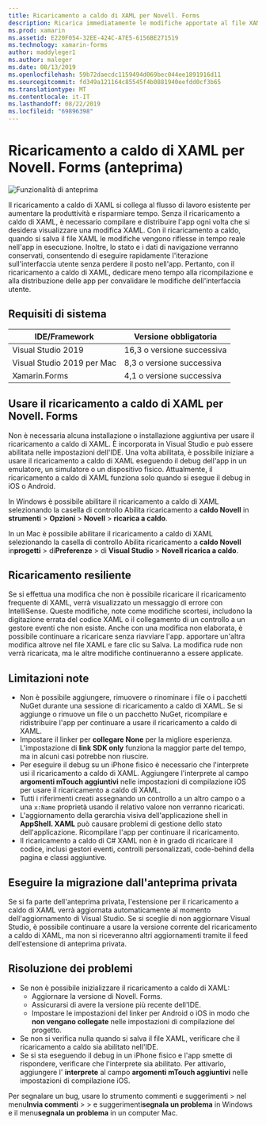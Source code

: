 ```yaml
---
title: Ricaricamento a caldo di XAML per Novell. Forms
description: Ricarica immediatamente le modifiche apportate al file XAML nell'applicazione in esecuzione, quindi non è necessario compilare il progetto Novell. Forms dopo ogni modifica del codice XAML.
ms.prod: xamarin
ms.assetid: E220F054-32EE-424C-A7E5-6156BE271519
ms.technology: xamarin-forms
author: maddyleger1
ms.author: maleger
ms.date: 08/13/2019
ms.openlocfilehash: 59b72daecdc1159494d069bec044ee1891916d11
ms.sourcegitcommit: fd349a121164c85545f4b0881940eefdd0cf3b65
ms.translationtype: MT
ms.contentlocale: it-IT
ms.lasthandoff: 08/22/2019
ms.locfileid: "69896398"
---
```

# <a name="xaml-hot-reload-for-xamarinforms-preview"></a>Ricaricamento a caldo di XAML per Novell. Forms (anteprima)

![Funzionalità di anteprima](~/media/shared/preview.png)

Il ricaricamento a caldo di XAML si collega al flusso di lavoro esistente per aumentare la produttività e risparmiare tempo. Senza il ricaricamento a caldo di XAML, è necessario compilare e distribuire l'app ogni volta che si desidera visualizzare una modifica XAML. Con il ricaricamento a caldo, quando si salva il file XAML le modifiche vengono riflesse in tempo reale nell'app in esecuzione. Inoltre, lo stato e i dati di navigazione verranno conservati, consentendo di eseguire rapidamente l'iterazione sull'interfaccia utente senza perdere il posto nell'app. Pertanto, con il ricaricamento a caldo di XAML, dedicare meno tempo alla ricompilazione e alla distribuzione delle app per convalidare le modifiche dell'interfaccia utente.

## <a name="system-requirements"></a>Requisiti di sistema

| IDE/Framework | Versione obbligatoria |
|------|------------------|
|Visual Studio 2019 | 16,3 o versione successiva
Visual Studio 2019 per Mac | 8,3 o versione successiva
Xamarin.Forms | 4,1 o versione successiva

## <a name="use-xaml-hot-reload-for-xamarinforms"></a>Usare il ricaricamento a caldo di XAML per Novell. Forms

Non è necessaria alcuna installazione o installazione aggiuntiva per usare il ricaricamento a caldo di XAML. È incorporata in Visual Studio e può essere abilitata nelle impostazioni dell'IDE. Una volta abilitata, è possibile iniziare a usare il ricaricamento a caldo di XAML eseguendo il debug dell'app in un emulatore, un simulatore o un dispositivo fisico. Attualmente, il ricaricamento a caldo di XAML funziona solo quando si esegue il debug in iOS o Android.

In Windows è possibile abilitare il ricaricamento a caldo di XAML selezionando la casella di controllo Abilita ricaricamento a **caldo Novell** in **strumenti** > **Opzioni** > **Novell** > **ricarica a caldo**.

In un Mac è possibile abilitare il ricaricamento a caldo di XAML selezionando la casella di controllo Abilita ricaricamento a **caldo Novell** in**progetti** > di**Preferenze** > di **Visual Studio** > **Novell ricarica a caldo**.

## <a name="resilient-reloading"></a>Ricaricamento resiliente

Se si effettua una modifica che non è possibile ricaricare il ricaricamento frequente di XAML, verrà visualizzato un messaggio di errore con IntelliSense. Queste modifiche, note come modifiche scortesi, includono la digitazione errata del codice XAML o il collegamento di un controllo a un gestore eventi che non esiste. Anche con una modifica non elaborata, è possibile continuare a ricaricare senza riavviare l'app. apportare un'altra modifica altrove nel file XAML e fare clic su Salva. La modifica rude non verrà ricaricata, ma le altre modifiche continueranno a essere applicate.

## <a name="known-limitations"></a>Limitazioni note

- Non è possibile aggiungere, rimuovere o rinominare i file o i pacchetti NuGet durante una sessione di ricaricamento a caldo di XAML. Se si aggiunge o rimuove un file o un pacchetto NuGet, ricompilare e ridistribuire l'app per continuare a usare il ricaricamento a caldo di XAML.
- Impostare il linker per **collegare None** per la migliore esperienza. L'impostazione di **link SDK only** funziona la maggior parte del tempo, ma in alcuni casi potrebbe non riuscire.
- Per eseguire il debug su un iPhone fisico è necessario che l'interprete usi il ricaricamento a caldo di XAML. Aggiungere l'interprete al campo **argomenti mTouch aggiuntivi** nelle impostazioni di compilazione iOS per usare il ricaricamento a caldo di XAML.
- Tutti i riferimenti creati assegnando un controllo a un altro campo o a una `x:Name` proprietà usando il relativo valore non verranno ricaricati.
- L'aggiornamento della gerarchia visiva dell'applicazione shell in **AppShell. XAML** può causare problemi di gestione dello stato dell'applicazione. Ricompilare l'app per continuare il ricaricamento.
- Il ricaricamento a caldo di C# XAML non è in grado di ricaricare il codice, inclusi gestori eventi, controlli personalizzati, code-behind della pagina e classi aggiuntive.

## <a name="migrate-from-the-private-preview"></a>Eseguire la migrazione dall'anteprima privata

Se si fa parte dell'anteprima privata, l'estensione per il ricaricamento a caldo di XAML verrà aggiornata automaticamente al momento dell'aggiornamento di Visual Studio. Se si sceglie di non aggiornare Visual Studio, è possibile continuare a usare la versione corrente del ricaricamento a caldo di XAML, ma non si riceveranno altri aggiornamenti tramite il feed dell'estensione di anteprima privata.

## <a name="troubleshooting"></a>Risoluzione dei problemi

- Se non è possibile inizializzare il ricaricamento a caldo di XAML:
  - Aggiornare la versione di Novell. Forms.
  - Assicurarsi di avere la versione più recente dell'IDE.
  - Impostare le impostazioni del linker per Android o iOS in modo che **non vengano collegate** nelle impostazioni di compilazione del progetto.
- Se non si verifica nulla quando si salva il file XAML, verificare che il ricaricamento a caldo sia abilitato nell'IDE.
- Se si sta eseguendo il debug in un iPhone fisico e l'app smette di rispondere, verificare che l'interprete sia abilitato. Per attivarlo, aggiungere l' **interprete** al campo **argomenti mTouch aggiuntivi** nelle impostazioni di compilazione iOS.

Per segnalare un bug, usare lo strumento commenti e suggerimenti > nel menu**Invia commenti** >  > e suggerimenti**segnala un problema** in Windows e il menu**segnala un problema** in un computer Mac.

